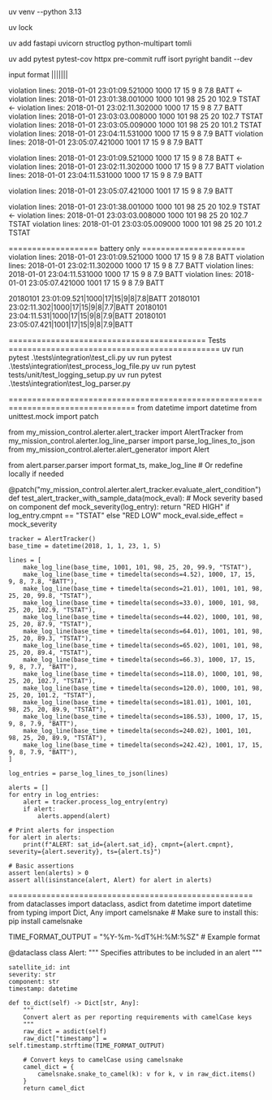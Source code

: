 uv venv --python 3.13

uv lock

uv add fastapi uvicorn structlog python-multipart tomli

uv add pytest pytest-cov httpx pre-commit ruff isort pyright bandit --dev

input format
<timestamp>|<satellite-id>|<red-high-limit>|<yellow-high-limit>|<yellow-low-limit>|<red-low-limit>|<raw-value>|<component>


violation lines:  2018-01-01 23:01:09.521000 1000 17 15 9 8 7.8 BATT        <-
violation lines:  2018-01-01 23:01:38.001000 1000 101 98 25 20 102.9 TSTAT  <-
violation lines:  2018-01-01 23:02:11.302000 1000 17 15 9 8 7.7 BATT
violation lines:  2018-01-01 23:03:03.008000 1000 101 98 25 20 102.7 TSTAT
violation lines:  2018-01-01 23:03:05.009000 1000 101 98 25 20 101.2 TSTAT
violation lines:  2018-01-01 23:04:11.531000 1000 17 15 9 8 7.9 BATT
violation lines:  2018-01-01 23:05:07.421000 1001 17 15 9 8 7.9 BATT

violation lines:  2018-01-01 23:01:09.521000 1000 17 15 9 8 7.8 BATT        <-
violation lines:  2018-01-01 23:02:11.302000 1000 17 15 9 8 7.7 BATT
violation lines:  2018-01-01 23:04:11.531000 1000 17 15 9 8 7.9 BATT

violation lines:  2018-01-01 23:05:07.421000 1001 17 15 9 8 7.9 BATT


violation lines:  2018-01-01 23:01:38.001000 1000 101 98 25 20 102.9 TSTAT  <-
violation lines:  2018-01-01 23:03:03.008000 1000 101 98 25 20 102.7 TSTAT
violation lines:  2018-01-01 23:03:05.009000 1000 101 98 25 20 101.2 TSTAT

=================== battery only ======================
violation lines:  2018-01-01 23:01:09.521000 1000 17 15 9 8 7.8 BATT
violation lines:  2018-01-01 23:02:11.302000 1000 17 15 9 8 7.7 BATT
violation lines:  2018-01-01 23:04:11.531000 1000 17 15 9 8 7.9 BATT
violation lines:  2018-01-01 23:05:07.421000 1001 17 15 9 8 7.9 BATT

20180101 23:01:09.521|1000|17|15|9|8|7.8|BATT
20180101 23:02:11.302|1000|17|15|9|8|7.7|BATT
20180101 23:04:11.531|1000|17|15|9|8|7.9|BATT
20180101 23:05:07.421|1001|17|15|9|8|7.9|BATT

========================================== Tests =============================================
uv run pytest .\tests\integration\test_cli.py
uv run pytest .\tests\integration\test_process_log_file.py
uv run pytest tests/unit/test_logging_setup.py
uv run pytest .\tests\integration\test_log_parser.py

=================================================================================
from datetime import datetime
from unittest.mock import patch

from my_mission_control.alerter.alert_tracker import AlertTracker
from my_mission_control.alerter.log_line_parser import parse_log_lines_to_json
from my_mission_control.alerter.alert_generator import Alert

from alert.parser.parser import format_ts, make_log_line  # Or redefine locally if needed

@patch("my_mission_control.alerter.alert_tracker.evaluate_alert_condition")
def test_alert_tracker_with_sample_data(mock_eval):
    # Mock severity based on component
    def mock_severity(log_entry):
        return "RED HIGH" if log_entry.cmpnt == "TSTAT" else "RED LOW"
    mock_eval.side_effect = mock_severity

    tracker = AlertTracker()
    base_time = datetime(2018, 1, 1, 23, 1, 5)

    lines = [
        make_log_line(base_time, 1001, 101, 98, 25, 20, 99.9, "TSTAT"),
        make_log_line(base_time + timedelta(seconds=4.52), 1000, 17, 15, 9, 8, 7.8, "BATT"),
        make_log_line(base_time + timedelta(seconds=21.01), 1001, 101, 98, 25, 20, 99.8, "TSTAT"),
        make_log_line(base_time + timedelta(seconds=33.0), 1000, 101, 98, 25, 20, 102.9, "TSTAT"),
        make_log_line(base_time + timedelta(seconds=44.02), 1000, 101, 98, 25, 20, 87.9, "TSTAT"),
        make_log_line(base_time + timedelta(seconds=64.01), 1001, 101, 98, 25, 20, 89.3, "TSTAT"),
        make_log_line(base_time + timedelta(seconds=65.02), 1001, 101, 98, 25, 20, 89.4, "TSTAT"),
        make_log_line(base_time + timedelta(seconds=66.3), 1000, 17, 15, 9, 8, 7.7, "BATT"),
        make_log_line(base_time + timedelta(seconds=118.0), 1000, 101, 98, 25, 20, 102.7, "TSTAT"),
        make_log_line(base_time + timedelta(seconds=120.0), 1000, 101, 98, 25, 20, 101.2, "TSTAT"),
        make_log_line(base_time + timedelta(seconds=181.01), 1001, 101, 98, 25, 20, 89.9, "TSTAT"),
        make_log_line(base_time + timedelta(seconds=186.53), 1000, 17, 15, 9, 8, 7.9, "BATT"),
        make_log_line(base_time + timedelta(seconds=240.02), 1001, 101, 98, 25, 20, 89.9, "TSTAT"),
        make_log_line(base_time + timedelta(seconds=242.42), 1001, 17, 15, 9, 8, 7.9, "BATT"),
    ]

    log_entries = parse_log_lines_to_json(lines)

    alerts = []
    for entry in log_entries:
        alert = tracker.process_log_entry(entry)
        if alert:
            alerts.append(alert)

    # Print alerts for inspection
    for alert in alerts:
        print(f"ALERT: sat_id={alert.sat_id}, cmpnt={alert.cmpnt}, severity={alert.severity}, ts={alert.ts}")

    # Basic assertions
    assert len(alerts) > 0
    assert all(isinstance(alert, Alert) for alert in alerts)

====================================================
from dataclasses import dataclass, asdict
from datetime import datetime
from typing import Dict, Any
import camelsnake  # Make sure to install this: pip install camelsnake

TIME_FORMAT_OUTPUT = "%Y-%m-%dT%H:%M:%SZ"  # Example format

@dataclass
class Alert:
    """
    Specifies attributes to be included in an alert
    """

    satellite_id: int
    severity: str
    component: str
    timestamp: datetime

    def to_dict(self) -> Dict[str, Any]:
        """
        Convert alert as per reporting requirements with camelCase keys
        """
        raw_dict = asdict(self)
        raw_dict["timestamp"] = self.timestamp.strftime(TIME_FORMAT_OUTPUT)

        # Convert keys to camelCase using camelsnake
        camel_dict = {
            camelsnake.snake_to_camel(k): v for k, v in raw_dict.items()
        }
        return camel_dict

